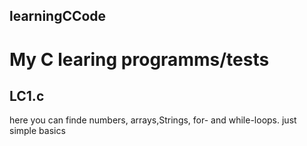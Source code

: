 ## learningCCode 
My C learing programms/tests
=============================
## LC1.c
 here you can finde numbers, arrays,Strings, for- and while-loops.
 just simple basics 

